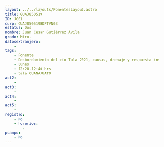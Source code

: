 ```yaml
---
layout: ../../layouts/PonentesLayout.astro
title: GUAJ850519
ID: JG01
curp: GUAJ850519HDFTVN03
estatus: Dos
nombre: Juan Cesar Gutiérrez Ávila
grado: Mtro.
datosextranjero:
    - 
tags:
    - Ponente
    - Desbordamiento del río Tula 2021, causas, drenaje y respuesta institucional
    - Lunes
    - 12:20-12:40 hrs
    - Sala GUANAJUATO
act2: 
    - 
act3: 
    - 
act4: 
    - 
act5: 
    - 
registro:
    - No
    - horarios:
        -
pcampo:
    - No
---
```

